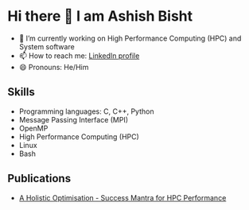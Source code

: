 # Hi there 👋 I am Ashish Bisht

- 🔭 I’m currently working on High Performance Computing (HPC) and System software 
- 📫 How to reach me: [LinkedIn profile](https://in.linkedin.com/in/ashish-bisht-399541133)
- 😄 Pronouns: He/Him

## Skills

- Programming languages: C, C++, Python
- Message Passing Interface (MPI)
- OpenMP
- High Performance Computing (HPC)
- Linux
- Bash

## Publications
- [A Holistic Optimisation - Success Mantra for HPC Performance](https://ieeexplore.ieee.org/abstract/document/10363565)

  
